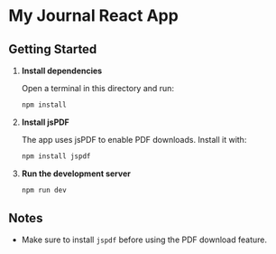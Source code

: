 # My Journal React App



## Getting Started

1. **Install dependencies**

   Open a terminal in this directory and run:

   ```sh
   npm install
   ```

2. **Install jsPDF**

   The app uses jsPDF to enable PDF downloads. Install it with:

   ```sh
   npm install jspdf
   ```

3. **Run the development server**

   ```sh
   npm run dev
   ```




## Notes

- Make sure to install `jspdf` before using the PDF download feature.
